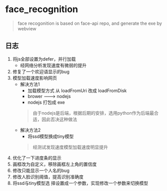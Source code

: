 # face_recognition

> face recogonition is based on face-api repo, and generate the exe by webview

## 日志

1. 将js全部设置为defer，并行加载
    - 经网络分析发现速度有微弱的提升
2. 修复了一个欢迎语显示的bug
3. 模型加载速度影响网页 
   - 解决方法1 
     - 加载模型方式 从 loadFromUri 改成 loadFromDisk
     - brower ---> nodejs
     - nodejs 打包成 exe
     > 由于nodejs是后端，根据后期的安排，选用python作为后端最合适，因此否决这种做法
   - 解决方法2
     - 将ssd模型换成tiny模型
     > 经测试发现速度模型加载速度明显提升
4. 优化了一下进度条的显示
5. 画框改为自定义，移除画框左上角的置信度
6. 修改只能显示一个人名的bug
7. 修改人脸识别阈值，提高识别准确度
8. 将ssd与tiny模型选 择设置成一个参数，实现修改一个参数来切换模型